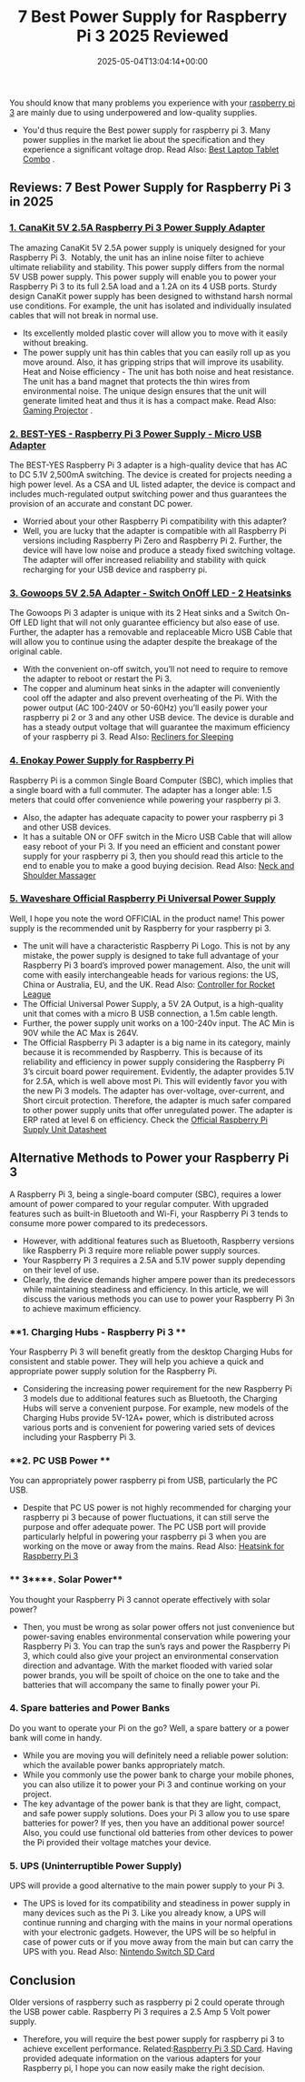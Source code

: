 ﻿---
layout: post
title: 7 Best Power Supply for Raspberry Pi 3 2025 Reviewed
date: '2025-05-04T13:04:14+00:00'
categories:
- Raspberry Pi 3
tags: []
slug: /best-power-supply-raspberry-pi-3/
lastmod: 2025-05-07T12:21:25+03:00
---

You should know that many problems you experience with your
[raspberry pi 3](https://www.raspberrypi.org/magpi/raspberry-pi-3-specs-benchmarks/)
are mainly due to using underpowered and low-quality supplies.
- You'd thus require the Best power supply for raspberry pi 3.
Many power supplies in the market lie about the specification and they experience a significant voltage drop. Read Also:
[Best Laptop Tablet Combo](https://pestpolicy.com/best-laptop-tablet-combo/)
.
## Reviews: 7 Best Power Supply for Raspberry Pi 3 in 2025
### [1. CanaKit 5V 2.5A Raspberry Pi 3 Power Supply Adapter](https://www.amazon.com/dp/B00MARDJZ4/?tag=p-policy-20)
The amazing CanaKit 5V 2.5A power supply is uniquely designed for your Raspberry Pi 3.  Notably, the unit has an inline noise filter to achieve ultimate reliability and stability.
This power supply differs from the normal 5V USB power supply. This power supply will enable you to power your Raspberry Pi 3 to its full 2.5A load and a 1.2A on its 4 USB ports.
Sturdy design
CanaKit power supply has been designed to withstand harsh normal use conditions. For example, the unit has isolated and individually insulated cables that will not break in normal use.
- Its excellently molded plastic cover will allow you to move with it easily without breaking.
- The power supply unit has thin cables that you can easily roll up as you move around. Also, it has gripping strips that will improve its usability.
Heat and Noise efficiency - The unit has both noise and heat resistance. The unit has a band magnet that protects the thin wires from environmental noise.
The unique design ensures that the unit will generate limited heat and thus it is has a compact make. Read Also:
[Gaming Projector](https://pestpolicy.com/best-gaming-projector/)
.
### [2. BEST-YES - Raspberry Pi 3 Power Supply - Micro USB Adapter](https://www.amazon.com/dp/B0719SX3GC/?tag=p-policy-20)
The BEST-YES Raspberry Pi 3 adapter is a high-quality device that has AC to DC 5.1V 2,500mA switching. The device is created for projects needing a high power level.
As a CSA and UL listed adapter, the device is compact and includes much-regulated output switching power and thus guarantees the provision of an accurate and constant DC power.
- Worried about your other Raspberry Pi compatibility with this adapter?
- Well, you are lucky that the adapter is compatible with all Raspberry Pi versions including Raspberry Pi Zero and Raspberry Pi 2.
Further, the device will have low noise and produce a steady fixed switching voltage. The adapter will offer increased reliability and stability with quick recharging for your USB device and raspberry pi.
### [3. Gowoops 5V 2.5A Adapter - Switch OnOff LED - 2 Heatsinks](https://www.amazon.com/dp/B01FM0XOH8/?tag=p-policy-20)
The Gowoops Pi 3 adapter is unique with its 2 Heat sinks and a Switch On-Off LED light that will not only guarantee efficiency but also ease of use.
Further, the adapter has a removable and replaceable Micro USB Cable that will allow you to continue using the adapter despite the breakage of the original cable.
- With the convenient on-off switch, you’ll not need to require to remove the adapter to reboot or restart the Pi 3.
- The copper and aluminum heat sinks in the adapter will conveniently cool off the adapter and also prevent overheating of the Pi.
With the power output (AC 100-240V or 50-60Hz) you’ll easily power your raspberry pi 2 or 3 and any other USB device.
The device is durable and has a steady output voltage that will guarantee the maximum efficiency of your raspberry pi 3.
Read Also:
[Recliners for Sleeping](https://pestpolicy.com/best-recliners-for-sleeping/)
### [4. Enokay Power Supply for Raspberry Pi](https://www.amazon.com/dp/B01MZX466R/?tag=p-policy-20)
Raspberry Pi is a common Single Board Computer (SBC), which implies that a single board with a full commuter.
The adapter has a longer able: 1.5 meters that could offer convenience while powering your raspberry pi 3.
- Also, the adapter has adequate capacity to power your raspberry pi 3 and other USB devices.
- It has a suitable ON or OFF switch in the Micro USB Cable that will allow easy reboot of your Pi 3.
If you need an efficient and constant power supply for your raspberry pi 3, then you should read this article to the end to enable you to make a good buying decision.
Read Also:
[Neck and Shoulder Massager](https://pestpolicy.com/best-neck-and-shoulder-massager/)
### [5. Waveshare Official Raspberry Pi Universal Power Supply](https://www.amazon.com/dp/product/B0817VCRNQ/?t=p-policy-20)
Well, I hope you note the word OFFICIAL in the product name! This power supply is the recommended unit by Raspberry for your raspberry pi 3.
- The unit will have a characteristic Raspberry Pi Logo.
This is not by any mistake, the power supply is designed to take full advantage of your Raspberry Pi 3 board’s improved power management.
Also, the unit will come with easily interchangeable heads for various regions: the US, China or Australia, EU, and the UK. Read Also:
[Controller for Rocket League](https://pestpolicy.com/best-controller-for-rocket-league/)
- The Official Universal Power Supply, a 5V 2A Output, is a high-quality unit that comes with a micro B USB connection, a 1.5m cable length.
- Further, the power supply unit works on a 100-240v input. The AC Min is 90V while the AC Max is 264V.
- The Official Raspberry Pi 3 adapter is a big name in its category, mainly because it is recommended by Raspberry.
This is because of its reliability and efficiency in power supply considering the Raspberry Pi 3’s circuit board power requirement. Evidently, the adapter provides 5.1V for 2.5A, which is well above most Pi.
This will evidently favor you with the new Pi 3 models. The adapter has over-voltage, over-current, and Short circuit protection.
Therefore, the adapter is much safer compared to other power supply units that offer unregulated power. The adapter is ERP rated at level 6 on efficiency. Check the
[Official Raspberry Pi Supply Unit Datasheet](https://www.modmypi.com/download/T5875DV.PDF)
## Alternative Methods to Power your Raspberry Pi 3
A Raspberry Pi 3, being a single-board computer (SBC), requires a lower amount of power compared to your regular computer.
With upgraded features such as built-in Bluetooth and Wi-Fi, your Raspberry Pi 3 tends to consume more power compared to its predecessors.
- However, with additional features such as Bluetooth, Raspberry versions like Raspberry Pi 3 require more reliable power supply sources.
- Your Raspberry Pi 3 requires a 2.5A and 5.1V power supply depending on their level of use.
- Clearly, the device demands higher ampere power than its predecessors while maintaining steadiness and efficiency.
In this article, we will discuss the various methods you can use to power your Raspberry Pi 3n to achieve maximum efficiency.
### **1. Charging Hubs - Raspberry Pi 3 **
Your Raspberry Pi 3 will benefit greatly from the desktop Charging Hubs for consistent and stable power. They will help you achieve a quick and appropriate power supply solution for the Raspberry Pi.
- Considering the increasing power requirement for the new Raspberry Pi 3 models due to additional features such as Bluetooth, the Charging Hubs will serve a convenient purpose.
For example, new models of the Charging Hubs provide 5V-12A+ power, which is distributed across various ports and is convenient for powering varied sets of devices including your Raspberry Pi 3.
### **2. PC USB Power **
You can appropriately power raspberry pi from USB, particularly the PC USB.
- Despite that PC US power is not highly recommended for charging your raspberry pi 3 because of power fluctuations, it can still serve the purpose and offer adequate power.
The PC USB port will provide particularly helpful in powering your raspberry pi 3 when you are working on the move or away from the mains. Read Also:
[Heatsink for Raspberry Pi 3](https://pestpolicy.com/best-heatsink-for-raspberry-pi-3/)
### ** 3****. Solar Power**
You thought your Raspberry Pi 3 cannot operate effectively with solar power?
- Then, you must be wrong as solar power offers not just convenience but power-saving enables environmental conservation while powering your Raspberry Pi 3.
You can trap the sun’s rays and power the Raspberry Pi 3, which could also give your project an environmental conservation direction and advantage.
With the market flooded with varied solar power brands, you will be spoilt of choice on the one to take and the batteries that will accompany the same to finally power your Pi.
### **4. Spare batteries and Power Banks**
Do you want to operate your Pi on the go? Well, a spare battery or a power bank will come in handy.
- While you are moving you will definitely need a reliable power solution: which the available power banks appropriately match.
- While you commonly use the power bank to charge your mobile phones, you can also utilize it to power your Pi 3 and continue working on your project.
- The key advantage of the power bank is that they are light, compact, and safe power supply solutions. Does your Pi 3 allow you to use spare batteries for power?
If yes, then you have an additional power source! Also, you could use functional old batteries from other devices to power the Pi provided their voltage matches your device.
### **5. UPS (Uninterruptible Power Supply)**
UPS will provide a good alternative to the main power supply to your Pi 3.
- The UPS is loved for its compatibility and steadiness in power supply in many devices such as the Pi 3.
Like you already know, a UPS will continue running and charging with the mains in your normal operations with your electronic gadgets.
However, the UPS will be so helpful in case of power cuts or if you move away from the main but can carry the UPS with you. Read Also:
[Nintendo Switch SD Card](https://pestpolicy.com/nintendo-switch-sd-card/)
## Conclusion
Older versions of raspberry such as raspberry pi 2 could operate through the USB power cable. Raspberry Pi 3 requires a 2.5 Amp 5 Volt power supply.
- Therefore, you will require the best power supply for raspberry pi 3 to achieve excellent performance. Related:[Raspberry Pi 3 SD Card](https://pestpolicy.com/best-sd-card-for-raspberry-pi-3/).
Having provided adequate information on the various adapters for your Raspberry pi, I hope you can now easily make the right decision.